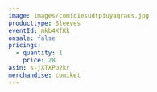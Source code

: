 ```yaml
---
image: images/comic1esudtpiuyaqraes.jpg
producttype: Sleeves
eventId: mkb4XfKk_
onsale: false
pricings:
  - quantity: 1
    price: 28
asin: s-jXTXPu2kr
merchandise: comiket
---
```

